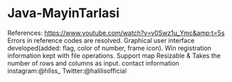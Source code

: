# Java-MayinTarlasi
References: https://www.youtube.com/watch?v=v0Swz1u_Ymc&amp;t=5s
Errors in reference codes are resolved.
Graphical user interface developed(added: flag, color of number, frame icon).
Win registration information kept with file operations.
Support map Resizable &
Takes the number of rows and columns as input.
contact information instagram:@hllss_ Twitter:@halilisofficial
